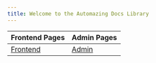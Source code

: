 ```yaml
---
title: Welcome to the Automazing Docs Library
---
```



| Frontend Pages | Admin Pages |
| -------------- | ----------- |
| [Frontend](/sections/newfrontend.md) | [Admin](/sections/admin.md) |